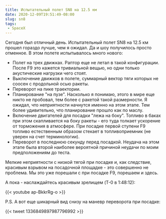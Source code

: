 ```yaml
---
title: Испытательный полет SN8 на 12.5 км
date: 2020-12-09T19:51:49-08:00
slug: sn8
tags:
 - SpaceX
---
```


Сегодня был отличный день. Испытательный полет SN8 на 12.5 км прошел гораздо лучше, чем
я ожидал. Да и шоу получилось просто отменное. В этом полете испытывалось много нового:

 * Полет на трех движках. Раптор еще не летал в такой конфигурации. После F9 это кажется
   тривиальной вещью, но одни только акустические нагрузки чего стоят.
 * Выключение движков в полете, суммарный вектор тяги которых не соосен с продольной
   осью ракеты.
 * Переворот на пике траектории.
 * Планирование "на пузе". Насколько я понимаю, этого в мире еще никто не пробовал, тем
   более с ракетой такой размерности. Я ожидал, что неприятности начнутся именно на этом
   этапе. Тем более удивительно, что планирование прошло как по маслу.
 * Включение двигателей для посадки "лежа на боку". Топливо в баках при этом
   скапливается на боку ракеты - его туда толкает ускорение от торможения в атмосфере.
   При посадке первой ступени F9 топливо естественным образом стекает в топливоприемник
   (не уверен на счет терминологии).
 * Переворот в последнюю секунду перед посадкой. Неудача на этом этапе была второй
   наиболее вероятной причиной неудачи по моим предположениям до теста.

Мелкие неприятности с низкой тягой при посадке и, как следствие, красивым взрывом
на посадочной площадке - это совершенно не проблема. Мы это уже порешали с при посадке
F9, порешаем и здесь.

А пока - наслаждайтесь красивым зрелищем (T-0 в 1:48:12):

{{< youtube ap-BkkrRg-o >}}

P.S. А вот еще шикарный вид снизу на маневр переворота при посадке:

{{< tweet 1336849897987796992 >}}

<!--more-->
